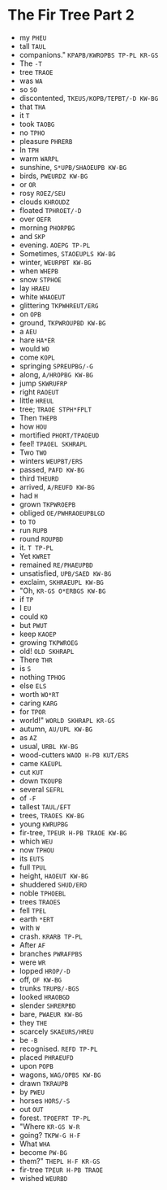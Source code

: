 # The Fir Tree Part 2

* my `PHEU`
* tall `TAUL`
* companions." `KPAPB/KWROPBS TP-PL KR-GS`
* The `-T`
* tree `TRAOE`
* was `WA`
* so `SO`
* discontented, `TKEUS/KOPB/TEPBT/-D KW-BG`
* that `THA`
* it `T`
* took `TAOBG`
* no `TPHO`
* pleasure `PHRERB`
* In `TPH`
* warm `WARPL`
* sunshine, `S*UPB/SHAOEUPB KW-BG`
* birds, `PWEURDZ KW-BG`
* or `OR`
* rosy `ROEZ/SEU`
* clouds `KHROUDZ`
* floated `TPHROET/-D`
* over `OEFR`
* morning `PHORPBG`
* and `SKP`
* evening. `AOEPG TP-PL`
* Sometimes, `STAOEUPLS KW-BG`
* winter, `WEURPBT KW-BG`
* when `WHEPB`
* snow `STPHOE`
* lay `HRAEU`
* white `WHAOEUT`
* glittering `TKPWHREUT/ERG`
* on `OPB`
* ground, `TKPWROUPBD KW-BG`
* a `AEU`
* hare `HA*ER`
* would `WO`
* come `KOPL`
* springing `SPREUPBG/-G`
* along, `A/HROPBG KW-BG`
* jump `SKWRUFRP`
* right `RAOEUT`
* little `HREUL`
* tree; `TRAOE STPH*FPLT`
* Then `THEPB`
* how `HOU`
* mortified `PHORT/TPAOEUD`
* feel! `TPAOEL SKHRAPL`
* Two `TWO`
* winters `WEUPBT/ERS`
* passed, `PAFD KW-BG`
* third `THEURD`
* arrived, `A/REUFD KW-BG`
* had `H`
* grown `TKPWROEPB`
* obliged `OE/PWHRAOEUPBLGD`
* to `TO`
* run `RUPB`
* round `ROUPBD`
* it. `T TP-PL`
* Yet `KWRET`
* remained `RE/PHAEUPBD`
* unsatisfied, `UPB/SAED KW-BG`
* exclaim, `SKHRAEUPL KW-BG`
* "Oh, `KR-GS O*ERBGS KW-BG`
* if `TP`
* I `EU`
* could `KO`
* but `PWUT`
* keep `KAOEP`
* growing `TKPWROEG`
* old! `OLD SKHRAPL`
* There `THR`
* is `S`
* nothing `TPHOG`
* else `ELS`
* worth `WO*RT`
* caring `KARG`
* for `TPOR`
* world!" `WORLD SKHRAPL KR-GS`
* autumn, `AU/UPL KW-BG`
* as `AZ`
* usual, `URBL KW-BG`
* wood-cutters `WAOD H-PB KUT/ERS`
* came `KAEUPL`
* cut `KUT`
* down `TKOUPB`
* several `SEFRL`
* of `-F`
* tallest `TAUL/EFT`
* trees, `TRAOES KW-BG`
* young `KWRUPBG`
* fir-tree, `TPEUR H-PB TRAOE KW-BG`
* which `WEU`
* now `TPHOU`
* its `EUTS`
* full `TPUL`
* height, `HAOEUT KW-BG`
* shuddered `SHUD/ERD`
* noble `TPHOEBL`
* trees `TRAOES`
* fell `TPEL`
* earth `*ERT`
* with `W`
* crash. `KRARB TP-PL`
* After `AF`
* branches `PWRAFPBS`
* were `WR`
* lopped `HROP/-D`
* off, `OF KW-BG`
* trunks `TRUPB/-BGS`
* looked `HRAOBGD`
* slender `SHRERPBD`
* bare, `PWAEUR KW-BG`
* they `THE`
* scarcely `SKAEURS/HREU`
* be `-B`
* recognised. `REFD TP-PL`
* placed `PHRAEUFD`
* upon `POPB`
* wagons, `WAG/OPBS KW-BG`
* drawn `TKRAUPB`
* by `PWEU`
* horses `HORS/-S`
* out `OUT`
* forest. `TPOEFRT TP-PL`
* "Where `KR-GS W-R`
* going? `TKPW-G H-F`
* What `WHA`
* become `PW-BG`
* them?" `THEPL H-F KR-GS`
* fir-tree `TPEUR H-PB TRAOE`
* wished `WEURBD`
